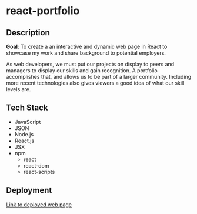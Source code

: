 # react-portfolio

## Description

**Goal**: To create a an interactive and dynamic web page in React to showcase my work and share background to potential employers.

As web developers, we must put our projects on display to peers and managers to display our skills and gain recognition. A portfolio accomplishes that, and allows us to be part of a larger community. Including more recent technologies also gives viewers a good idea of what our skill levels are.

## Tech Stack
- JavaScript
- JSON
- Node.js
- React.js
- JSX
- npm
    - react
    - react-dom
    - react-scripts

## Deployment

[Link to deployed web page](https://supsha878.github.io/react-portfolio/)